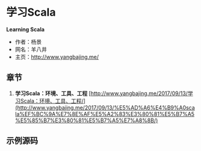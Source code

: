 # 学习Scala 

**Learning Scala**

- 作者：杨景
- 网名：羊八井
- 主页：<a href="http://www.yangbajing.me/" target="_blank">http://www.yangbajing.me/</a>

## 章节

1. **学习Scala：环境、工具、工程** [http://www.yangbajing.me/2017/09/13/学习Scala：环境、工具、工程/](http://www.yangbajing.me/2017/09/13/%E5%AD%A6%E4%B9%A0scala%EF%BC%9A%E7%8E%AF%E5%A2%83%E3%80%81%E5%B7%A5%E5%85%B7%E3%80%81%E5%B7%A5%E7%A8%8B/)

## 示例源码


